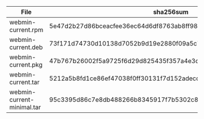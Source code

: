| File                       | sha256sum                                                        |
| -------------------------- | ---------------------------------------------------------------- |
| webmin-current.rpm         | 5e47d2b27d86bceacfee36ec64d6df8763ab8ff984f8ee92cf9be5434abcba9a |
| webmin-current.deb         | 73f171d74730d10138d7052b9d19e2880f09a5c774266018f84a9459ef846749 |
| webmin-current.pkg         | 47b767b26002f5a9725f6d29d825435f357a4e3d0bff8360d5c8f9c84a81f46c |
| webmin-current.tar         | 5212a5b8fd1ce86ef47038f0ff30131f7d152adecdad51daefb4d10dddd16fdc |
| webmin-current-minimal.tar | 95c3395d86c7e8db488266b8345917f7b5302c815a9deb6215173982daa6f257 |